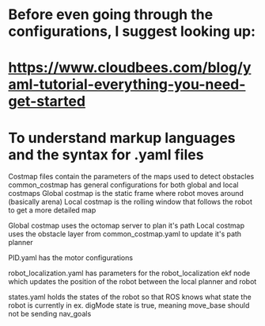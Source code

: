 # Before even going through the configurations, I suggest looking up:
# https://www.cloudbees.com/blog/yaml-tutorial-everything-you-need-get-started
# To understand markup languages and the syntax for .yaml files

Costmap files contain the parameters of the maps used to detect obstacles
common_costmap has general configurations for both global and local costmaps
Global costmap is the static frame where robot moves around (basically arena)
Local costmap is the rolling window that follows the robot to get a more detailed map 

Global costmap uses the octomap server to plan it's path
Local costmap uses the obstacle layer from common_costmap.yaml to update it's path planner

PID.yaml has the motor configurations

robot_localization.yaml has parameters for the robot_localization ekf node which
updates the position of the robot between the local planner and robot

states.yaml holds the states of the robot so that ROS knows what state the robot is
currently in ex. digMode state is true, meaning move_base should not be sending nav_goals
